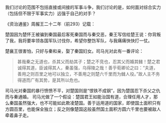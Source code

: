我们讨论的范围不包括直接或间接的军事斗争，我们讨论的是，如何面对综合实力（包括但不限于军事实力）远强于自己的对手？

《资治通鉴》周赧王二十二年（前293）记载：

楚国因为楚怀王被骗到秦国最后客死秦国而与秦交恶，秦王写信给楚王说：你背叛了我，我将要率领各国军队讨伐你，希望你整饬军队，与我痛痛快快打一仗。

楚襄王很害怕，只好与秦和亲，娶了秦国妇女。司马光对此有一番评论：

> 甚哉秦之无道也，杀其父而劫其子；楚之不竞也，忍其父而婚其雠！楚之君诚得其道，臣诚得其人，秦虽强，乌得陵之哉！善乎荀卿论之曰：“夫道，善用之则百里之地可以独立，不善用之则楚六千里而为雠人役。”故人主不务得道而广有其势，是其所以危也。

司马光对秦国的暴行愤愤不平，对楚国则是“恨铁不成钢”，因为楚国忍下杀父之仇而与秦通婚。 司马光做了一个假设：楚国君王如能治国有道，合理任用人才，那么秦国虽然强大，也不可能如此欺凌楚国。善于运用道的国家，即使国土面积只有方圆百里，也能保全独立；反之则像楚国这般虽然国土面积方圆六千里也要被敌人牵着鼻子走。









